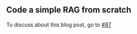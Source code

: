 ## Code a simple RAG from scratch

To discuss about this blog post, go to [#87](https://github.com/ngxson/blog-comments/issues/87)

<!-- {"issue":87} -->